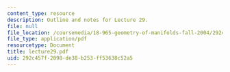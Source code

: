 ```yaml
---
content_type: resource
description: Outline and notes for Lecture 29.
file: null
file_location: /coursemedia/18-965-geometry-of-manifolds-fall-2004/292c457f2098de38b253ff53638c52a5_lecture29.pdf
file_type: application/pdf
resourcetype: Document
title: lecture29.pdf
uid: 292c457f-2098-de38-b253-ff53638c52a5
---
```

